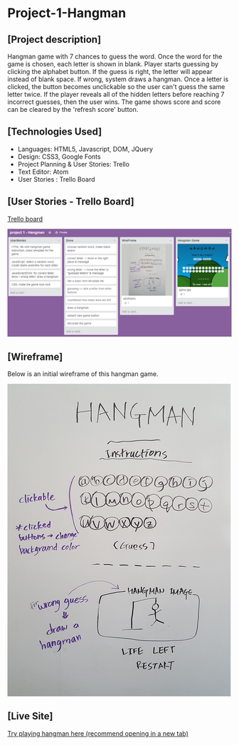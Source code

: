 # Project-1-Hangman

##  [Project description] ##

 Hangman game with 7 chances to guess the word. Once the word for the game is chosen, each letter is shown in blank. 
 Player starts guessing by clicking the alphabet button. If the guess is right, the letter will appear instead of blank space. If wrong, system draws a hangman. Once a letter is clicked, the button becomes unclickable so the user can't guess the same letter twice. 
If the player reveals all of the hidden letters before reaching 7 incorrect guesses, then the user wins. 
The game shows score and score can be cleared by the 'refresh score' button.

## [Technologies Used] ##

- Languages: HTML5, Javascript, DOM, JQuery
- Design:  CSS3, Google Fonts
- Project Planning & User Stories: Trello
- Text Editor: Atom
- User Stories : Trello Board


## [User Stories - Trello Board] ##

<a href=https://trello.com/b/Pz6TfSXH/project-1-hangman> Trello board</a>

![](https://github.com/jmin7/Project-1-Hangman/blob/master/image/Trello.jpg?raw=true)


## [Wireframe] ##

 Below is an initial wireframe of this hangman game.
 
![](https://github.com/jmin7/Project-1-Hangman/blob/master/image/wireframe.png?raw=true)

## [Live Site] ##

<a href="http://hhhhhangman.bitballoon.com"> Try playing hangman here (recommend opening in a new tab)</a>
